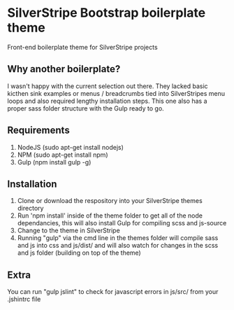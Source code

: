 # SilverStripe Bootstrap boilerplate theme
Front-end boilerplate theme for SilverStripe projects

## Why another boilerplate?
I wasn't happy with the current selection out there. They lacked basic kicthen sink examples or menus / breadcrumbs tied into SilverStripes menu loops and also required lengthy installation steps. This one also has a proper sass folder structure with the Gulp ready to go.

## Requirements
1. NodeJS (sudo apt-get install nodejs)
2. NPM (sudo apt-get install npm)
2. Gulp (npm install gulp -g)

## Installation
1. Clone or download the respository into your SilverStripe themes directory
2. Run 'npm install' inside of the theme folder to get all of the node dependancies, this will also install Gulp for compiling scss and js-source
3. Change to the theme in SilverStripe
4. Running "gulp" via the cmd line in the themes folder will compile sass and js into css and js/dist/ and will also watch for changes in the scss and js folder (building on top of the theme)

## Extra
You can run "gulp jslint" to check for javascript errors in js/src/ from your .jshintrc file
